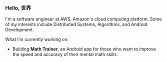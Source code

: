 ### Hello, 世界

I'm a software engineer at AWS, Amazon's cloud computing platform. Some of my interests include Distributed Systems, Algorithms, and Android Development.

<!--
**mage618/mage618** is a ✨ _special_ ✨ repository because its `README.md` (this file) appears on your GitHub profile.

Here are some ideas to get you started:

- 🔭 I’m currently working on ...
- 🌱 I’m currently learning ...
- 👯 I’m looking to collaborate on ...
- 🤔 I’m looking for help with ...
- 💬 Ask me about ...
- 📫 How to reach me: ...
- 😄 Pronouns: ...
- ⚡ Fun fact: ...
-->
What I’m currently working on:
- Building **Math Trainer**, an Android app for those who want to improve the speed and accuracy of their mental math skills.

